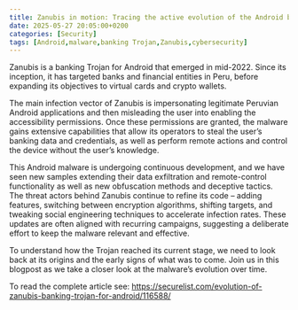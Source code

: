 ```yaml
---
title: Zanubis in motion: Tracing the active evolution of the Android banking malware
date: 2025-05-27 20:05:00+0200
categories: [Security]
tags: [Android,malware,banking Trojan,Zanubis,cybersecurity] 
---
```


Zanubis is a banking Trojan for Android that emerged in mid-2022. Since its inception, it has targeted banks and financial entities in Peru, before expanding its objectives to virtual cards and crypto wallets.

The main infection vector of Zanubis is impersonating legitimate Peruvian Android applications and then misleading the user into enabling the accessibility permissions. Once these permissions are granted, the malware gains extensive capabilities that allow its operators to steal the user’s banking data and credentials, as well as perform remote actions and control the device without the user’s knowledge.

This Android malware is undergoing continuous development, and we have seen new samples extending their data exfiltration and remote-control functionality as well as new obfuscation methods and deceptive tactics. The threat actors behind Zanubis continue to refine its code – adding features, switching between encryption algorithms, shifting targets, and tweaking social engineering techniques to accelerate infection rates. These updates are often aligned with recurring campaigns, suggesting a deliberate effort to keep the malware relevant and effective.

To understand how the Trojan reached its current stage, we need to look back at its origins and the early signs of what was to come. Join us in this blogpost as we take a closer look at the malware’s evolution over time.

To read the complete article see:
https://securelist.com/evolution-of-zanubis-banking-trojan-for-android/116588/
